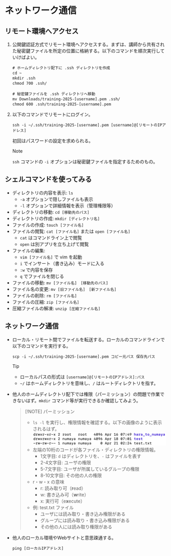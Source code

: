 # ネットワーク通信

## リモート環境へアクセス
1. 公開鍵認証方式でリモート環境へアクセスする。まずは、講師から共有された秘密鍵ファイルを所定の位置に格納する。以下のコマンドを順次実行していけばよい。
    ```
    # ホームディレクトリ配下に .ssh ディレクトリを作成
    cd ~
    mkdir .ssh
    chmod 700 .ssh/

    # 秘密鍵ファイルを .ssh ディレクトリへ移動
    mv Downloads/training-2025-[username].pem .ssh/
    chmod 600 .ssh/training-2025-[username].pem
    ```
2. 以下のコマンドでリモートにログイン。
    ```
    ssh -i ~/.ssh/training-2025-[username].pem [username]@[リモートのIPアドレス]
    ```
    初回はパスワードの設定を求められる。
    > [!NOTE] 
    > `ssh` コマンドの `-i`  オプションは秘密鍵ファイルを指定するためのもの。

## シェルコマンドを使ってみる
- ディレクトリの内容を表示: `ls`
  - `-a` オプションで隠しファイルも表示
  - `-l` オプションで詳細情報を表示（管理権限等）
- ディレクトリの移動: `cd [移動先のパス]`
- ディレクトリの作成: `mkdir [ディレクトリ名]`
- ファイルの作成: `touch [ファイル名]`
- ファイルの閲覧: `cat [ファイル名]` または `open [ファイル名]`
  - `cat` はコマンドライン上で閲覧
  - `open` は別アプリを立ち上げて閲覧
- ファイルの編集: 
  - `vim [ファイル名]` で vim を起動
  - `i` でインサート（書き込み）モードに入る
  - `:w` で内容を保存
  - `q` でファイルを閉じる
- ファイルの移動: `mv [ファイル名]　[移動先のパス]`
- ファイル名の変更: `mv [旧ファイル名]　[新ファイル名]`
- ファイルの削除: `rm [ファイル名]`
- ファイルの圧縮: `zip [ファイル名]`
- 圧縮ファイルの解凍: `unzip [圧縮ファイル名]`

## ネットワーク通信
- ローカル・リモート間でファイルを転送する。ローカルのコマンドラインで以下のコマンドを実行する。
    ```
    scp -i ~/.ssh/training-2025-[username].pem コピー元パス 保存先パス
    ```
    > [!TIP]
    > - ローカルパスの形式は `[username]@[リモートのIPアドレス]:パス` 
    > - `~/` はホームディレクトリを意味し、`/` はルートディレクトリを指す。

- 他人のホームディレクトリ配下では権限（パーミッション）の問題で作業できないはず。`mkdir` コマンド等が実行できるか確認してみよう。
    > [!NOTE] パーミッション
    > - `ls -l` を実行し、権限情報を確認する。以下の画像のように表示されるはず。
        ![](/images/permission.png)
    > - 左端の10桁のコードが各ファイル・ディレクトリの権限情報。
    >   - 1文字目: `d` はディレクトリを、`-` はファイルを表す
    >   - 2-4文字目: ユーザの権限
    >   - 5-7文字目: ユーザが所属しているグループの権限
    >   - 8-10文字目: その他の人の権限
    > - r・w・x の意味
    >   - r: 読み取り可（**r**ead）
    >   - w: 書き込み可（**w**rite）
    >   - x: 実行可（e**x**ecute）
    > - 例: test.txt ファイル
    >   - ユーザには読み取り・書き込み権限がある
    >   - グループには読み取り・書き込み権限がある
    >   - その他の人には読み取り権限がある
- 他人のローカル環境やWebサイトと意思疎通する。
    ```
    ping [ローカルIPアドレス]
    ```